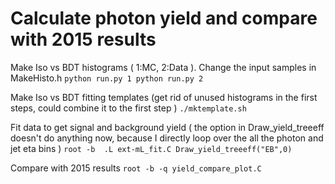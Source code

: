# Calculate photon yield and compare with 2015 results

Make Iso vs BDT histograms ( 1:MC, 2:Data ). Change the input samples in MakeHisto.h
``
python run.py 1
python run.py 2
``

Make Iso vs BDT fitting templates (get rid of unused histograms in the first steps, could combine it to the first step )
``
./mktemplate.sh
``

Fit data to get signal and background yield ( the option in Draw_yield_treeeff doesn't do anything now, because I directly loop over the all the photon and jet eta bins )
``
root -b 
.L ext-mL_fit.C
Draw_yield_treeeff("EB",0)
``

Compare with 2015 results 
``
root -b -q yield_compare_plot.C
``

